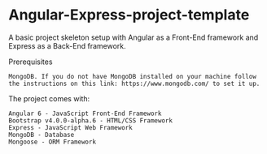 # Angular-Express-project-template
A basic project skeleton setup with Angular as a Front-End framework and Express as a Back-End framework.

Prerequisites

    MongoDB. If you do not have MongoDB installed on your machine follow the instructions on this link: https://www.mongodb.com/ to set it up.
    
The project comes with:

    Angular 6 - JavaScript Front-End Framework
    Bootstrap v4.0.0-alpha.6 - HTML/CSS Framework
    Express - JavaScript Web Framework
    MongoDB - Database
    Mongoose - ORM Framework
